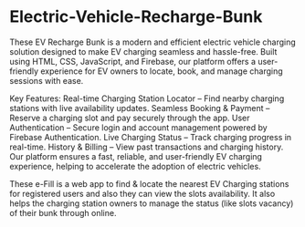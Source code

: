 # Electric-Vehicle-Recharge-Bunk
These EV Recharge Bunk is a modern and efficient electric vehicle charging solution designed to make EV charging seamless and hassle-free. Built using HTML, CSS, JavaScript, and Firebase, our platform offers a user-friendly experience for EV owners to locate, book, and manage charging sessions with ease.

Key Features:
Real-time Charging Station Locator – Find nearby charging stations with live availability updates.
Seamless Booking & Payment – Reserve a charging slot and pay securely through the app.
User Authentication – Secure login and account management powered by Firebase Authentication.
Live Charging Status – Track charging progress in real-time.
History & Billing – View past transactions and charging history.
Our platform ensures a fast, reliable, and user-friendly EV charging experience, helping to accelerate the adoption of electric vehicles.

These e-Fill is a web app to find & locate the nearest EV Charging stations for registered users and also they can view the slots availability. It also helps the charging station owners to manage the status (like slots vacancy) of their bunk through online.

